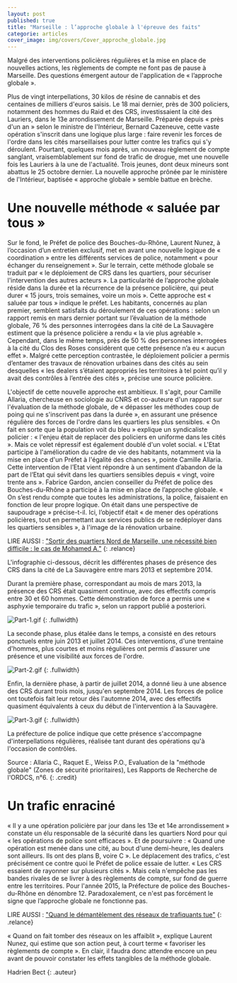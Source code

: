 ```yaml
---
layout: post
published: true
title: "Marseille : l’approche globale à l'épreuve des faits"
categorie: articles
cover_image: img/covers/Cover_approche_globale.jpg
---
```


Malgré des interventions policières régulières et la mise en place de nouvelles actions, les règlements de compte ne font pas de pause à Marseille. Des questions émergent autour de l'application de « l’approche globale ».

Plus de vingt interpellations, 30 kilos de résine de cannabis et des centaines de milliers d'euros saisis. Le 18 mai dernier, près de 300 policiers, notamment des hommes du Raid et des CRS, investissaient la cité des Lauriers, dans le 13e arrondissement de Marseille. Préparée depuis « près d'un an » selon le ministre de l'Intérieur, Bernard Cazeneuve, cette vaste opération s'inscrit dans une logique plus large : faire revenir les forces de l'ordre dans les cités marseillaises pour lutter contre les trafics qui s'y déroulent. Pourtant, quelques mois après, un nouveau règlement de compte sanglant, vraisemblablement sur fond de trafic de drogue, met une nouvelle fois les Lauriers à la une de l'actualité. Trois jeunes, dont deux mineurs sont abattus le 25 octobre dernier. La nouvelle approche prônée par le ministère de l'Intérieur, baptisée « approche globale » semble battue en brèche.

# Une nouvelle méthode « saluée par tous »

Sur le fond, le Préfet de police des Bouches-du-Rhône, Laurent Nunez, à l’occasion d’un entretien exclusif, met en avant une nouvelle logique de « coordination » entre les différents services de police, notamment « pour échanger du renseignement ». Sur le terrain, cette méthode globale se traduit par « le déploiement de CRS dans les quartiers, pour sécuriser l'intervention des autres acteurs ». La particularité de l’approche globale réside dans la durée et la récurrence de la présence policière, qui peut durer « 15 jours, trois semaines, voire un mois ». Cette approche est « saluée par tous » indique le préfet. Les habitants, concernés au plan premier, semblent satisfaits du déroulement de ces opérations : selon un rapport remis en mars dernier portant sur l’évaluation de la méthode globale, 76 % des personnes interrogées dans la cité de La Sauvagère estiment que la présence policière a rendu « la vie plus agréable ». Cependant, dans le même temps, près de 50 % des personnes interrogées à la cité du Clos des Roses considèrent que cette présence n’a eu « aucun effet ». Malgré cette perception contrastée, le déploiement policier a permis d’entamer des travaux de rénovation urbaines dans des cités au sein desquelles « les dealers s’étaient appropriés les territoires à tel point qu’il y avait des contrôles à l’entrée des cités », précise une source policière.


L'objectif de cette nouvelle approche est ambitieux. Il s'agit, pour Camille Allaria, chercheuse en sociologie au CNRS et co-auteure d'un rapport sur l'évaluation de la méthode globale, de « dépasser les méthodes coup de poing qui ne s'inscrivent pas dans la durée », en assurant une présence régulière des forces de l'ordre dans les quartiers les plus sensibles. « On fait en sorte que la population voit du bleu » explique un syndicaliste policier : « l'enjeu était de replacer des policiers en uniforme dans les cités ». Mais ce volet répressif est également doublé d'un volet social. « L'Etat participe à l'amélioration du cadre de vie des habitants, notamment via la mise en place d'un Préfet à l'égalité des chances », pointe Camille Allaria. Cette intervention de l’Etat vient répondre à un sentiment d’abandon de la part de l’Etat qui sévit dans les quartiers sensibles depuis « vingt, voire trente ans ». Fabrice Gardon, ancien conseiller du Préfet de police des Bouches-du-Rhône a participé à la mise en place de l’approche globale. « On s’est rendu compte que toutes les administrations, la police, faisaient en fonction de leur propre logique. On était dans une perspective de saupoudrage » précise-t-il. Ici, l’objectif était « de mener des opérations policières, tout en permettant aux services publics de se redéployer dans les quartiers sensibles », à l'image de la rénovation urbaine. 

 

LIRE AUSSI : ["Sortir des quartiers Nord de Marseille, une nécessité bien difficile : le cas de Mohamed A."](https://)
{: .relance}




L'infographie ci-dessous, décrit les différentes phases de présence des CRS dans la cité de La Sauvagère entre mars 2013 et septembre 2014.

Durant la première phase, correspondant au mois de mars 2013, la présence des CRS était quasiment continue, avec des effectifs compris entre 30 et 60 hommes. Cette démonstration de force a permis une « asphyxie temporaire du trafic », selon un rapport publié a posteriori.

 ![Part-1.gif]({{site.baseurl}}/img/Part-1.gif)
{: .fullwidth}

La seconde phase, plus étalée dans le temps, a consisté en des retours ponctuels entre juin 2013 et juillet 2014. Ces interventions, d'une trentaine d'hommes, plus courtes et moins régulières ont permis d'assurer une présence et une visibilité aux forces de l'ordre.

![Part-2.gif]({{site.baseurl}}/img/Part-2.gif)
{: .fullwidth}

Enfin, la dernière phase, à partir de juillet 2014, a donné lieu à une absence des CRS durant trois mois, jusqu'en septembre 2014. Les forces de police ont toutefois fait leur retour dès l'automne 2014, avec des effectifs quasiment équivalents à ceux du début de l'intervention à la Sauvagère.

![Part-3.gif]({{site.baseurl}}/img/Part-3.gif)
{: .fullwidth}

La préfecture de police indique que cette présence s'accompagne d'interpellations régulières, réalisée tant durant des opérations qu'à l'occasion de contrôles.

Source : Allaria C., Raquet E., Weiss P.O., Evaluation de la "méthode globale" (Zones de sécurité prioritaires), Les Rapports de Recherche de l'ORDCS, n°6.
{: .credit}

# Un trafic enraciné

« Il y a une opération policière par jour dans les 13e et 14e arrondissement » constate un élu responsable de la sécurité dans les quartiers Nord pour qui « les opérations de police sont efficaces ». Et de poursuivre : « Quand une opération est menée dans une cité, au bout d'une demi-heure, les dealers sont ailleurs. Ils ont des plans B, voire C ». Le déplacement des trafics, c'est précisément ce contre quoi le Préfet de police essaie de lutter. « Les CRS essaient de rayonner sur plusieurs cités ». Mais cela n'empêche pas les bandes rivales de se livrer à des règlements de compte, sur fond de guerre entre les territoires. Pour l'année 2015, la Préfecture de police des Bouches-du-Rhône en dénombre 12. Paradoxalement, ce n'est pas forcément le signe que l’approche globale ne fonctionne pas. 


LIRE AUSSI : ["Quand le démantèlement des réseaux de trafiquants tue"](https://)
{: .relance}

« Quand on fait tomber des réseaux on les affaiblit », explique Laurent Nunez, qui estime que son action peut, à court terme « favoriser les règlements de compte ». En clair, il faudra donc attendre encore un peu avant de pouvoir constater les effets tangibles de la méthode globale.

Hadrien Bect
{: .auteur}
